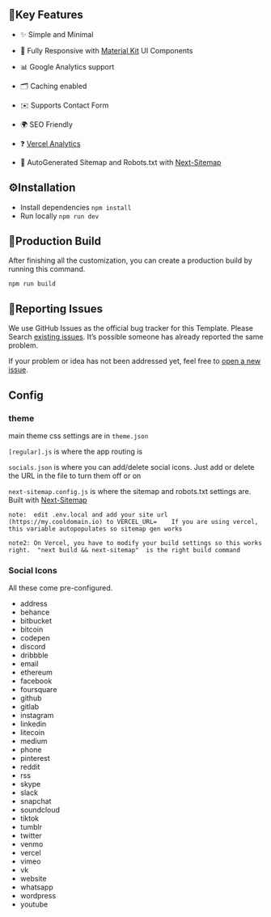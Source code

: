 ## 🔑Key Features

- ✨ Simple and Minimal

- 📱 Fully Responsive with [Material Kit](https://mui.com/) UI Components

- 📊 Google Analytics support

- 🗂️ Caching enabled

- ✉️ Supports Contact Form

- 🌍 SEO Friendly

- ❓ [Vercel Analytics](https://vercel.com/analytics)

- 📝 AutoGenerated Sitemap and Robots.txt with [Next-Sitemap](https:/www.npmjs.com/package/next-sitemap)

<!-- installation -->

## ⚙️Installation
* Install dependencies
`npm install`
* Run locally
`npm run dev`


## 🔨Production Build

After finishing all the customization, you can create a production build by running this command.

`npm run build`

<!-- reporting issue -->

## 🐞Reporting Issues
We use GitHub Issues as the official bug tracker for this Template. Please Search [existing issues](https://github.com/themefisher/bigspring-light-nextjs/issues). It’s possible someone has already reported the same problem.

If your problem or idea has not been addressed yet, feel free to [open a new issue](https://github.com/themefisher/bigspring-light-nextjs/issues).

## Config

### theme

 main theme css settings are in `theme.json`

`[regular].js` is where the app routing is

 `socials.json` is where you can add/delete social icons. Just add or delete the URL in the file to turn them off or on

`next-sitemap.config.js` is where the sitemap and robots.txt settings are.  Built with [Next-Sitemap](https:/www.npmjs.com/package/next-sitemap)  

`note:  edit .env.local and add your site url (https://my.cooldomain.io) to VERCEL_URL=    If you are using vercel, this variable autopopulates so sitemap gen works` 

`note2: On Vercel, you have to modify your build settings so this works right.  "next build && next-sitemap"  is the right build command`

  
  

### Social Icons

All these come pre-configured.

  

 - address 
 - behance 
 - bitbucket 
 - bitcoin 
 - codepen 
 - discord 
 - dribbble 
 - email
 - ethereum 
 - facebook 
 - foursquare 
 - github 
 - gitlab 
 - instagram
 - linkedin 
 - litecoin 
 - medium 
 - phone 
 - pinterest 
 - reddit 
 - rss 
 - skype 
 - slack 
 - snapchat
 - soundcloud 
 - tiktok
 - tumblr 
 - twitter
 - venmo 
 - vercel 
 - vimeo 
 - vk 
 - website
 - whatsapp 
 - wordpress 
 - youtube
